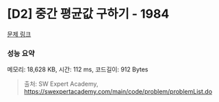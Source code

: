 # [D2] 중간 평균값 구하기 - 1984 

[문제 링크](https://swexpertacademy.com/main/code/problem/problemDetail.do?contestProbId=AV5Pw_-KAdcDFAUq) 

### 성능 요약

메모리: 18,628 KB, 시간: 112 ms, 코드길이: 912 Bytes



> 출처: SW Expert Academy, https://swexpertacademy.com/main/code/problem/problemList.do